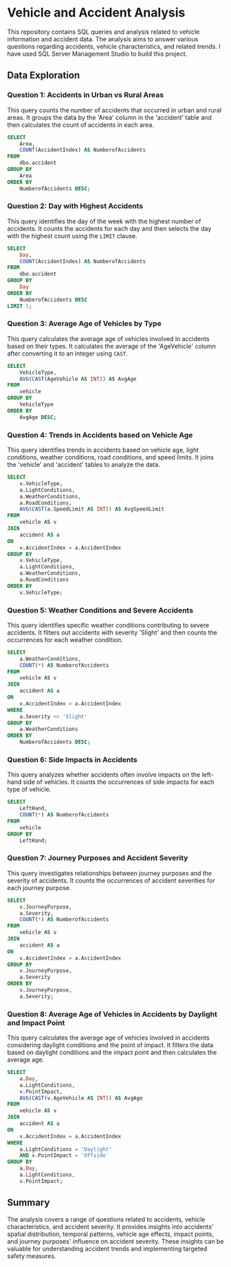 # Vehicle and Accident Analysis

This repository contains SQL queries and analysis related to vehicle information and accident data. The analysis aims to answer various questions regarding accidents, vehicle characteristics, and related trends. I have used SQL Server Management Studio to build this project.

## Data Exploration

### Question 1: Accidents in Urban vs Rural Areas

This query counts the number of accidents that occurred in urban and rural areas. It groups the data by the 'Area' column in the 'accident' table and then calculates the count of accidents in each area.




```sql
SELECT 
    Area, 
    COUNT(AccidentIndex) AS NumberofAccidents
FROM 
    dbo.accident
GROUP BY 
    Area 
ORDER BY 
    NumberofAccidents DESC;
```

### Question 2: Day with Highest Accidents

This query identifies the day of the week with the highest number of accidents. It counts the accidents for each day and then selects the day with the highest count using the `LIMIT` clause.

```sql
SELECT 
    Day, 
    COUNT(AccidentIndex) AS NumberofAccidents
FROM 
    dbo.accident
GROUP BY 
    Day
ORDER BY 
    NumberofAccidents DESC
LIMIT 1;
```

### Question 3: Average Age of Vehicles by Type

This query calculates the average age of vehicles involved in accidents based on their types. It calculates the average of the 'AgeVehicle' column after converting it to an integer using `CAST`.

```sql
SELECT 
    VehicleType, 
    AVG(CAST(AgeVehicle AS INT)) AS AvgAge
FROM 
    vehicle
GROUP BY 
    VehicleType
ORDER BY 
    AvgAge DESC;
```

### Question 4: Trends in Accidents based on Vehicle Age

This query identifies trends in accidents based on vehicle age, light conditions, weather conditions, road conditions, and speed limits. It joins the 'vehicle' and 'accident' tables to analyze the data.

```sql
SELECT 
    v.VehicleType, 
    a.LightConditions, 
    a.WeatherConditions, 
    a.RoadConditions, 
    AVG(CAST(a.SpeedLimit AS INT)) AS AvgSpeedLimit
FROM 
    vehicle AS v
JOIN 
    accident AS a
ON 
    v.AccidentIndex = a.AccidentIndex
GROUP BY 
    v.VehicleType, 
    a.LightConditions, 
    a.WeatherConditions, 
    a.RoadConditions
ORDER BY 
    v.VehicleType;
```

### Question 5: Weather Conditions and Severe Accidents

This query identifies specific weather conditions contributing to severe accidents. It filters out accidents with severity 'Slight' and then counts the occurrences for each weather condition.

```sql
SELECT 
    a.WeatherConditions, 
    COUNT(*) AS NumberofAccidents
FROM 
    vehicle AS v
JOIN 
    accident AS a
ON 
    v.AccidentIndex = a.AccidentIndex
WHERE 
    a.Severity <> 'Slight'
GROUP BY 
    a.WeatherConditions
ORDER BY 
    NumberofAccidents DESC;
```

### Question 6: Side Impacts in Accidents

This query analyzes whether accidents often involve impacts on the left-hand side of vehicles. It counts the occurrences of side impacts for each type of vehicle.

```sql
SELECT 
    LeftHand, 
    COUNT(*) AS NumberofAccidents
FROM 
    vehicle
GROUP BY 
    LeftHand;
```

### Question 7: Journey Purposes and Accident Severity

This query investigates relationships between journey purposes and the severity of accidents. It counts the occurrences of accident severities for each journey purpose.

```sql
SELECT 
    v.JourneyPurpose, 
    a.Severity, 
    COUNT(*) AS NumberofAccidents
FROM 
    vehicle AS v 
JOIN 
    accident AS a
ON 
    v.AccidentIndex = a.AccidentIndex
GROUP BY 
    v.JourneyPurpose, 
    a.Severity
ORDER BY 
    v.JourneyPurpose, 
    a.Severity;
```

### Question 8: Average Age of Vehicles in Accidents by Daylight and Impact Point

This query calculates the average age of vehicles involved in accidents considering daylight conditions and the point of impact. It filters the data based on daylight conditions and the impact point and then calculates the average age.

```sql
SELECT 
    a.Day, 
    a.LightConditions, 
    v.PointImpact,
    AVG(CAST(v.AgeVehicle AS INT)) AS AvgAge
FROM 
    vehicle AS v 
JOIN 
    accident AS a
ON 
    v.AccidentIndex = a.AccidentIndex
WHERE 
    a.LightConditions = 'Daylight' 
    AND v.PointImpact = 'Offside'
GROUP BY 
    a.Day, 
    a.LightConditions, 
    v.PointImpact;
```

## Summary

The analysis covers a range of questions related to accidents, vehicle characteristics, and accident severity. It provides insights into accidents' spatial distribution, temporal patterns, vehicle age effects, impact points, and journey purposes' influence on accident severity. These insights can be valuable for understanding accident trends and implementing targeted safety measures.
```

